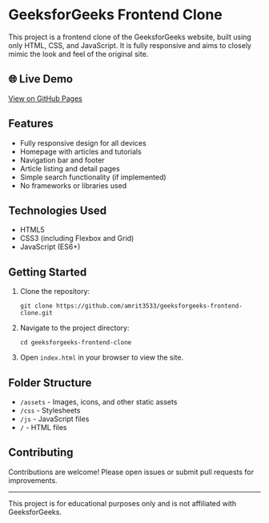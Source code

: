 # GeeksforGeeks Frontend Clone

This project is a frontend clone of the GeeksforGeeks website, built using only HTML, CSS, and JavaScript. It is fully responsive and aims to closely mimic the look and feel of the original site.

## 🌐 Live Demo
[View on GitHub Pages](https://amrit3533.github.io/geeksforgeeks-frontend-clone/)  

## Features

- Fully responsive design for all devices
- Homepage with articles and tutorials
- Navigation bar and footer
- Article listing and detail pages
- Simple search functionality (if implemented)
- No frameworks or libraries used

## Technologies Used

- HTML5
- CSS3 (including Flexbox and Grid)
- JavaScript (ES6+)

## Getting Started

1. Clone the repository:
    ```
    git clone https://github.com/amrit3533/geeksforgeeks-frontend-clone.git
    ```
2. Navigate to the project directory:
    ```
    cd geeksforgeeks-frontend-clone
    ```
3. Open `index.html` in your browser to view the site.

## Folder Structure

- `/assets` - Images, icons, and other static assets
- `/css` - Stylesheets
- `/js` - JavaScript files
- `/` - HTML files

## Contributing

Contributions are welcome! Please open issues or submit pull requests for improvements.

---

This project is for educational purposes only and is not affiliated with GeeksforGeeks.
